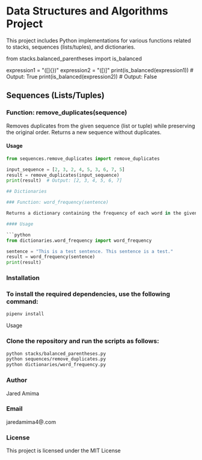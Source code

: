 # Data Structures and Algorithms Project

This project includes Python implementations for various functions related to stacks, sequences (lists/tuples), and dictionaries.

from stacks.balanced_parentheses import is_balanced

expression1 = "([]{})"
expression2 = "([)]"
print(is_balanced(expression1))  # Output: True
print(is_balanced(expression2))  # Output: False

## Sequences (Lists/Tuples)

### Function: remove_duplicates(sequence)

Removes duplicates from the given sequence (list or tuple) while preserving the original order. Returns a new sequence without duplicates.

#### Usage

```python
from sequences.remove_duplicates import remove_duplicates

input_sequence = [2, 3, 2, 4, 5, 3, 6, 7, 5]
result = remove_duplicates(input_sequence)
print(result)  # Output: [2, 3, 4, 5, 6, 7]

## Dictionaries

### Function: word_frequency(sentence)

Returns a dictionary containing the frequency of each word in the given sentence. Ignores punctuation and considers words in a case-insensitive manner.

#### Usage

```python
from dictionaries.word_frequency import word_frequency

sentence = "This is a test sentence. This sentence is a test."
result = word_frequency(sentence)
print(result)
```

### Installation

### To install the required dependencies, use the following command:

```bash
pipenv install
```
Usage

### Clone the repository and run the scripts as follows:

```bash
python stacks/balanced_parentheses.py
python sequences/remove_duplicates.py
python dictionaries/word_frequency.py
```
### Author

Jared Amima

### Email 
jaredamima4@.com 

### License

This project is licensed under the MIT License 